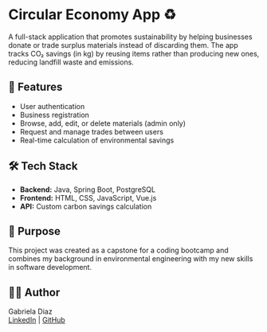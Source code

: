 # Circular Economy App ♻️

A full-stack application that promotes sustainability by helping businesses donate or trade surplus materials instead of discarding them. The app tracks CO₂ savings (in kg) by reusing items rather than producing new ones, reducing landfill waste and emissions.

## 🚀 Features
- User authentication
- Business registration
- Browse, add, edit, or delete materials (admin only)
- Request and manage trades between users
- Real-time calculation of environmental savings

## 🛠️ Tech Stack
- **Backend:** Java, Spring Boot, PostgreSQL
- **Frontend:** HTML, CSS, JavaScript, Vue.js
- **API:** Custom carbon savings calculation

## 🎯 Purpose
This project was created as a capstone for a coding bootcamp and combines my background in environmental engineering with my new skills in software development.

## 👩‍💻 Author
Gabriela Diaz  
[LinkedIn](www.linkedin.com/in/gabrieladiazgomez) | [GitHub](https://github.com/Gabrieladg22)
